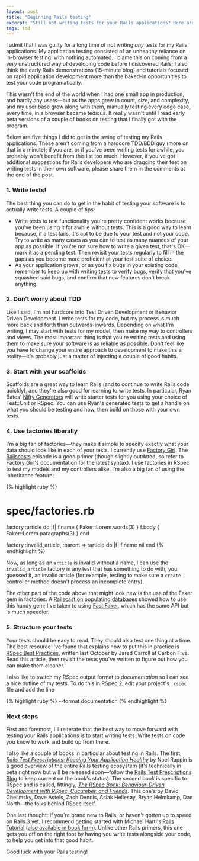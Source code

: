 ```yaml
---
layout: post
title: "Beginning Rails testing"
excerpt: "Still not writing tests for your Rails applications? Here are a few suggestions from my own experiences to get you started."
tags: tdd
---
```


I admit that I was guilty for a long time of not writing _any_ tests for my Rails applications. My application testing consisted of an unhealthy reliance on in-browser testing, with nothing automated. I blame this on coming from a very unstructured way of developing code before I discovered Rails; I also think the early Rails demonstrations (15-minute blog) and tutorials focused on rapid application development more than the baked-in opportunities to test your code programatically.

This wasn't the end of the world when I had one small app in production, and hardly any users&mdash;but as the apps grew in count, size, and complexity, and my user base grew along with them, manually testing every edge case, every time, in a browser became tedious. It really wasn't until I read early beta versions of a couple of books on testing that I finally got with the program.

Below are five things I did to get in the swing of testing my Rails applications. These aren't coming from a hardcore TDD/BDD guy (more on that in a minute); if you are, or if you've been writing tests for awhile, you probably won't benefit from this list too much. However, if you've got additional suggestions for Rails developers who are dragging their feet on writing tests in their own software, please share them in the comments at the end of the post.

### 1. Write tests!

The best thing you can do to get in the habit of testing your software is to actually write tests. A couple of tips:

* Write tests to test functionality you're pretty confident works because you've been using it for awhile without tests. This is a good way to learn because, if a test fails, it's apt to be due to your test and not your code. Try to write as many cases as you can to test as many nuances of your app as possible. If you're not sure how to write a given test, that's OK&mdash;mark it as a pending test. Then revisit your tests regularly to fill in the gaps as you become more proficient at your test suite of choice.
* As your application grows, or as you fix bugs in your existing code, remember to keep up with writing tests to verify bugs, verify that you've squashed said bugs, and confirm that new features don't break anything.

### 2. Don't worry about TDD

Like I said, I'm not hardcore into Test Driven Development or Behavior Driven Development. I write tests for my code, but my process is much more back and forth than outwards-inwards. Depending on what I'm writing, I may start with tests for my model, then make my way to controllers and views. The most important thing is that you're writing tests and using them to make sure your software is as reliable as possible. Don't feel like you have to change your entire approach to development to make this a reality&mdash;it's probably just a matter of injecting a couple of good habits.

### 3. Start with your scaffolds

Scaffolds are a great way to learn Rails (and to continue to write Rails code quickly), and they're also good for learning to write tests. In particular, Ryan Bates' [Nifty Generators](https://github.com/ryanb/nifty-generators) will write starter tests for you using your choice of Test::Unit or RSpec. You can use Ryan's generated tests to get a handle on what you should be testing and how, then build on those with your own tests.

### 4. Use factories liberally

I'm a big fan of factories&mdash;they make it simple to specify exactly what your data should look like in each of your tests. I currently use [Factory Girl](https://github.com/thoughtbot/factory_girl). The [Railscasts](http://railscasts.com/episodes/158-factories-not-fixtures) episode is a good primer (though slightly outdated, so refer to Factory Girl's documentation for the latest syntax). I use factories in RSpec to test my models and my controllers alike. I'm also a big fan of using the inheritance feature:

{% highlight ruby %}
  # spec/factories.rb
  
  factory :article do |f|
    f.name { Faker::Lorem.words(3) }
    f.body { Faker::Lorem.paragraphs(3) }
  end
  
  factory :invalid_article, :parent => :article do |f|
    f.name nil
  end
{% endhighlight %}

Now, as long as an `article` is invalid without a name, I can use the `invalid_article` factory in any test that has something to do with, you guessed it, an invalid article (for example, testing to make sure a `create` controller method doesn't process an incomplete entry).

The other part of the code above that might look new is the use of the Faker gem in factories. A [Railscast on populating databases](http://railscasts.com/episodes/126-populating-a-database) showed how to use this handy gem; I've taken to using [Fast Faker](https://github.com/EmmanuelOga/ffaker), which has the same API but is much speedier.

### 5. Structure your tests

Your tests should be easy to read. They should also test one thing at a time. The best resource I've found that explains how to put this in practice is [RSpec Best Practices](http://blog.carbonfive.com/2010/10/21/rspec-best-practices/), written last October by Jared Carroll at Carbon Five. Read this article, then revisit the tests you've written to figure out how you can make them cleaner.

I also like to switch my RSpec output format to _documentation_ so I can see a nice outline of my tests. To do this in RSpec 2, edit your project's `.rspec` file and add the line

{% highlight ruby %}
  --format documentation
{% endhighlight %}

### Next steps

First and foremost, I'll reiterate that the best way to move forward with testing your Rails applications is to start writing tests. Write tests on code you know to work and build up from there.

I also like a couple of books in particular about testing in Rails. The first, _[Rails Test Prescriptions: Keeping Your Application Healthy](http://amzn.to/ofN37q)_ by Noel Rappin is a good overview of the entire Rails testing ecosystem (it's technically in beta right now but will be released soon&mdash;follow the [Rails Test Prescriptions Blog](http://railsrx.com/) to keep current on the book's status). The second book is specific to RSpec and is called, fittingly, _[The RSpec Book: Behaviour-Driven Development with RSpec, Cucumber, and Friends](http://amzn.to/qoeTvR)_. This one's by David Chelimsky, Dave Astels, Zach Dennis, Aslak Helles&oslash;y, Bryan Helmkamp, Dan North&mdash;the folks behind RSpec itself.

One last thought: If you're brand new to Rails, or haven't gotten up to speed on Rails 3 yet, I recommend getting started with Michael Hartl's [Rails Tutorial](http://railstutorial.org/) ([also available in book form](http://amzn.to/ovOHFn)). Unlike other Rails primers, this one gets you off on the right foot by having you write tests alongside your code, to help you get into that good habit.

Good luck with your Rails testing!